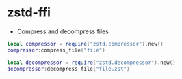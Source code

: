 # zstd-ffi

* Compress and decompress files

```lua
local compressor = require("zstd.compressor").new()
compressor:compress_file("file")

local decompressor = require("zstd.decompressor").new()
decompressor:decompress_file("file.zst")
```
